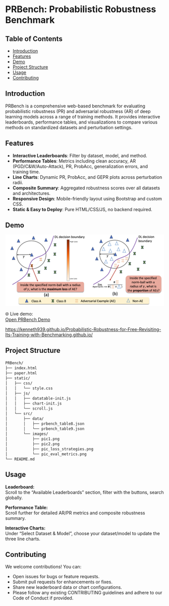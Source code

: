 # PRBench: Probabilistic Robustness Benchmark

## Table of Contents

- [Introduction](#introduction)
- [Features](#features)
- [Demo](#demo)
- [Project Structure](#project-structure)
- [Usage](#usage)
- [Contributing](#contributing)

## Introduction

PRBench is a comprehensive web-based benchmark for evaluating probabilistic robustness (PR) and adversarial robustness (AR) of deep learning models across a range of training methods. It provides interactive leaderboards, performance tables, and visualizations to compare various methods on standardized datasets and perturbation settings.

## Features

- **Interactive Leaderboards**: Filter by dataset, model, and method.  
- **Performance Tables**: Metrics including clean accuracy, AR (PGD/C&W/Auto-Attack), PR, ProbAcc, generalization errors, and training time.  
- **Line Charts**: Dynamic PR, ProbAcc, and GEPR plots across perturbation radii.  
- **Composite Summary**: Aggregated robustness scores over all datasets and architectures.  
- **Responsive Design**: Mobile-friendly layout using Bootstrap and custom CSS.  
- **Static & Easy to Deploy**: Pure HTML/CSS/JS, no backend required.

## Demo

![Landing Page](static/src/images/pic1.png)

🌐 Live demo:  
[Open PRBench Demo](https://kenneth939.github.io/Probabilistic-Robustness-for-Free-Revisiting-Its-Training-with-Benchmarking.github.io/)

https://kenneth939.github.io/Probabilistic-Robustness-for-Free-Revisiting-Its-Training-with-Benchmarking.github.io/


## Project Structure

    PRBench/
    ├── index.html
    ├── paper.html
    ├── static/
    │   ├── css/
    │   │   └── style.css
    │   ├── js/
    │   │   ├── datatable-init.js
    │   │   ├── chart-init.js
    │   │   └── scroll.js
    │   └── src/
    │       ├── data/
    │       │   ├── prbench_table8.json
    │       │   └── prbench_table9.json
    │       └── images/
    │           ├── pic1.png
    │           ├── pic2.png
    │           ├── pic_loss_strategies.png
    │           └── pic_eval_metrics.png
    └── README.md



## Usage

**Leaderboard:**  
Scroll to the “Available Leaderboards” section, filter with the buttons, search globally.

**Performance Table:**  
Scroll further for detailed AR/PR metrics and composite robustness summary.

**Interactive Charts:**  
Under “Select Dataset & Model”, choose your dataset/model to update the three line charts.

## Contributing
We welcome contributions! You can:
- Open issues for bugs or feature requests.
- Submit pull requests for enhancements or fixes.
- Share new leaderboard data or chart configurations.
- Please follow any existing CONTRIBUTING guidelines and adhere to our Code of Conduct if provided.
